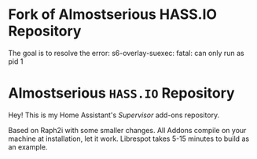 # Fork of Almostserious HASS.IO Repository
The goal is to resolve the error:
s6-overlay-suexec: fatal: can only run as pid 1

# Almostserious `HASS.IO` Repository
Hey!
This is my Home Assistant's _Supervisor_ add-ons repository.

Based on Raph2i with some smaller changes.
All Addons compile on your machine at installation, let it work.
Librespot takes 5-15 minutes to build as an example.

